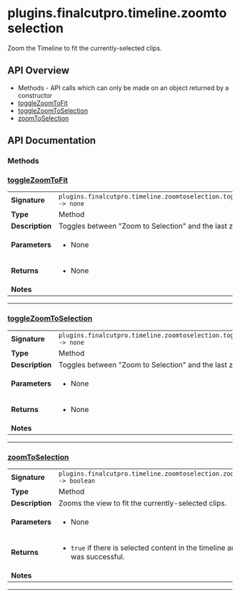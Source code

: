# plugins.finalcutpro.timeline.zoomtoselection

Zoom the Timeline to fit the currently-selected clips.

## API Overview
* Methods - API calls which can only be made on an object returned by a constructor
 * [toggleZoomToFit](#toggleZoomToFit)
 * [toggleZoomToSelection](#toggleZoomToSelection)
 * [zoomToSelection](#zoomToSelection)

## API Documentation

### Methods


### [toggleZoomToFit](#toggleZoomToFit)

|                                             |                                                                                     |
| --------------------------------------------|-------------------------------------------------------------------------------------|
| **Signature**                               | `plugins.finalcutpro.timeline.zoomtoselection.toggleZoomToFit() -> none`                                                                    |
| **Type**                                    | Method                                                                     |
| **Description**                             | Toggles between "Zoom to Selection" and the last zoom amount.                                                                     |
| **Parameters**                              | <ul><li>None</li></ul> |
| **Returns**                                 | <ul><li>None</li></ul>          |
| **Notes**                                   | <ul></ul>                |

---

### [toggleZoomToSelection](#toggleZoomToSelection)

|                                             |                                                                                     |
| --------------------------------------------|-------------------------------------------------------------------------------------|
| **Signature**                               | `plugins.finalcutpro.timeline.zoomtoselection.toggleZoomToSelection() -> none`                                                                    |
| **Type**                                    | Method                                                                     |
| **Description**                             | Toggles between "Zoom to Selection" and the last zoom amount.                                                                     |
| **Parameters**                              | <ul><li>None</li></ul> |
| **Returns**                                 | <ul><li>None</li></ul>          |
| **Notes**                                   | <ul></ul>                |

---

### [zoomToSelection](#zoomToSelection)

|                                             |                                                                                     |
| --------------------------------------------|-------------------------------------------------------------------------------------|
| **Signature**                               | `plugins.finalcutpro.timeline.zoomtoselection.zoomToSelection() -> boolean`                                                                    |
| **Type**                                    | Method                                                                     |
| **Description**                             | Zooms the view to fit the currently-selected clips.                                                                     |
| **Parameters**                              | <ul><li>None</li></ul> |
| **Returns**                                 | <ul><li>`true` if there is selected content in the timeline and zooming was successful.</li></ul>          |
| **Notes**                                   | <ul></ul>                |

---
